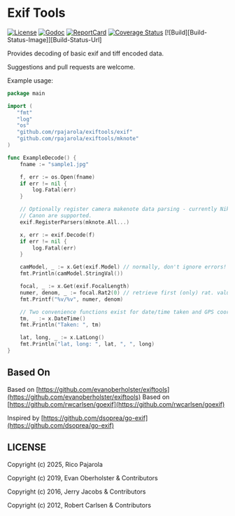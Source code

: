 
# Exif Tools

[![License][License-Image]][License-Url]
[![Godoc][Godoc-Image]][Godoc-Url]
[![ReportCard][ReportCard-Image]][ReportCard-Url]
[![Coverage Status](https://coveralls.io/repos/github/rpajarola/exiftools/badge.svg?branch=master)](https://coveralls.io/github/rpajarola/exiftools?branch=master)
[![Build][Build-Status-Image]][Build-Status-Url]

Provides decoding of basic exif and tiff encoded data.

Suggestions and pull requests are welcome.

Example usage:

```go
package main

import (
   "fmt"
   "log"
   "os"
   "github.com/rpajarola/exiftools/exif"
   "github.com/rpajarola/exiftools/mknote"
)

func ExampleDecode() {
    fname := "sample1.jpg"

    f, err := os.Open(fname)
    if err != nil {
        log.Fatal(err)
    }

    // Optionally register camera makenote data parsing - currently Nikon and
    // Canon are supported.
    exif.RegisterParsers(mknote.All...)

    x, err := exif.Decode(f)
    if err != nil {
        log.Fatal(err)
    }

    camModel, _ := x.Get(exif.Model) // normally, don't ignore errors!
    fmt.Println(camModel.StringVal())

    focal, _ := x.Get(exif.FocalLength)
    numer, denom, _ := focal.Rat2(0) // retrieve first (only) rat. value
    fmt.Printf("%v/%v", numer, denom)

    // Two convenience functions exist for date/time taken and GPS coords:
    tm, _ := x.DateTime()
    fmt.Println("Taken: ", tm)

    lat, long, _ := x.LatLong()
    fmt.Println("lat, long: ", lat, ", ", long)
}
```

## Based On

Based on [https://github.com/evanoberholster/exiftools](https://github.com/evanoberholster/exiftools)
Based on [https://github.com/rwcarlsen/goexif](https://github.com/rwcarlsen/goexif)

Inspired by [https://github.com/dsoprea/go-exif](https://github.com/dsoprea/go-exif)

## LICENSE

Copyright (c) 2025, Rico Pajarola

Copyright (c) 2019, Evan Oberholster & Contributors

Copyright (c) 2016, Jerry Jacobs & Contributors

Copyright (c) 2012, Robert Carlsen & Contributors

[License-Url]: https://opensource.org/licenses/BSD-2-Clause
[License-Image]: https://img.shields.io/badge/license-2%20Clause%20BSD-blue.svg?maxAge=2592000
[Godoc-Url]: https://godoc.org/github.com/rpajarola/exiftools
[Godoc-Image]: https://godoc.org/github.com/rpajarola/exiftools?status.svg
[ReportCard-Url]: https://goreportcard.com/report/github.com/rpajarola/exiftools
[ReportCard-Image]: https://goreportcard.com/badge/github.com/rpajarola/exiftools
